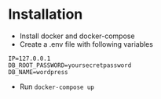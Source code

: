 # Installation

- Install docker and docker-compose
- Create a .env file with following variables

```
IP=127.0.0.1
DB_ROOT_PASSWORD=yoursecretpassword
DB_NAME=wordpress
```

- Run `docker-compose up`
